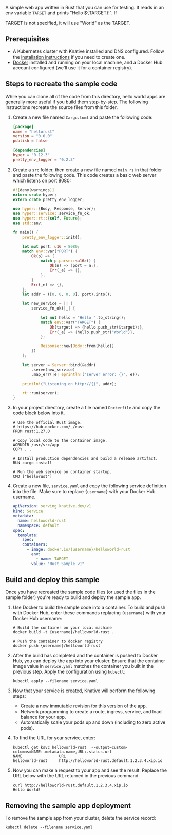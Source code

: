 A simple web app written in Rust that you can use for testing. It reads in an
env variable `TARGET` and prints "Hello \${TARGET}!". If

TARGET is not specified, it will use "World" as the TARGET.

## Prerequisites

- A Kubernetes cluster with Knative installed and DNS configured. Follow the
  [installation instructions](../../../../docs/install/README.md) if you need to create
  one.
- [Docker](https://www.docker.com) installed and running on your local machine,
  and a Docker Hub account configured (we'll use it for a container registry).

## Steps to recreate the sample code

While you can clone all of the code from this directory, hello world apps are
generally more useful if you build them step-by-step. The following instructions
recreate the source files from this folder.

1. Create a new file named `Cargo.toml` and paste the following code:

   ```toml
   [package]
   name = "hellorust"
   version = "0.0.0"
   publish = false

   [dependencies]
   hyper = "0.12.3"
   pretty_env_logger = "0.2.3"
   ```

1. Create a `src` folder, then create a new file named `main.rs` in that folder
   and paste the following code. This code creates a basic web server which
   listens on port 8080:

   ```rust
   #![deny(warnings)]
   extern crate hyper;
   extern crate pretty_env_logger;

   use hyper::{Body, Response, Server};
   use hyper::service::service_fn_ok;
   use hyper::rt::{self, Future};
   use std::env;

   fn main() {
       pretty_env_logger::init();

       let mut port: u16 = 8080;
       match env::var("PORT") {
           Ok(p) => {
               match p.parse::<u16>() {
                   Ok(n) => {port = n;},
                   Err(_e) => {},
               };
           }
           Err(_e) => {},
       };
       let addr = ([0, 0, 0, 0], port).into();

       let new_service = || {
           service_fn_ok(|_| {

               let mut hello = "Hello ".to_string();
               match env::var("TARGET") {
                   Ok(target) => {hello.push_str(&target);},
                   Err(_e) => {hello.push_str("World")},
               };

               Response::new(Body::from(hello))
           })
       };

       let server = Server::bind(&addr)
           .serve(new_service)
           .map_err(|e| eprintln!("server error: {}", e));

       println!("Listening on http://{}", addr);

       rt::run(server);
   }
   ```

1. In your project directory, create a file named `Dockerfile` and copy the code
   block below into it.

   ```docker
   # Use the official Rust image.
   # https://hub.docker.com/_/rust
   FROM rust:1.27.0

   # Copy local code to the container image.
   WORKDIR /usr/src/app
   COPY . .

   # Install production dependencies and build a release artifact.
   RUN cargo install

   # Run the web service on container startup.
   CMD ["hellorust"]
   ```

1. Create a new file, `service.yaml` and copy the following service definition
   into the file. Make sure to replace `{username}` with your Docker Hub
   username.

   ```yaml
   apiVersion: serving.knative.dev/v1
   kind: Service
   metadata:
     name: helloworld-rust
     namespace: default
   spec:
     template:
       spec:
       containers:
         - image: docker.io/{username}/helloworld-rust
           env:
             - name: TARGET
           value: "Rust Sample v1"
   ```

## Build and deploy this sample

Once you have recreated the sample code files (or used the files in the sample
folder) you're ready to build and deploy the sample app.

1. Use Docker to build the sample code into a container. To build and push with
   Docker Hub, enter these commands replacing `{username}` with your Docker Hub
   username:

   ```shell
   # Build the container on your local machine
   docker build -t {username}/helloworld-rust .

   # Push the container to docker registry
   docker push {username}/helloworld-rust
   ```

1. After the build has completed and the container is pushed to Docker Hub, you
   can deploy the app into your cluster. Ensure that the container image value
   in `service.yaml` matches the container you built in the previous step. Apply
   the configuration using `kubectl`:

   ```shell
   kubectl apply --filename service.yaml
   ```

1. Now that your service is created, Knative will perform the following steps:

   - Create a new immutable revision for this version of the app.
   - Network programming to create a route, ingress, service, and load balance
     for your app.
   - Automatically scale your pods up and down (including to zero active pods).

1. To find the URL for your service, enter:

   ```
   kubectl get ksvc helloworld-rust  --output=custom-columns=NAME:.metadata.name,URL:.status.url
   NAME                URL
   helloworld-rust     http://helloworld-rust.default.1.2.3.4.xip.io
   ```

1. Now you can make a request to your app and see the result. Replace
   the URL below with the URL returned in the previous command.

   ```shell
   curl http://helloworld-rust.default.1.2.3.4.xip.io
   Hello World!
   ```

## Removing the sample app deployment

To remove the sample app from your cluster, delete the service record:

```shell
kubectl delete --filename service.yaml
```
